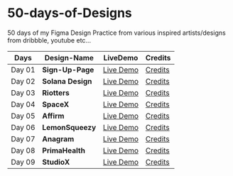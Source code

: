 # 50-days-of-Designs
50 days of my Figma Design Practice from various inspired artists/designs from dribbble, youtube etc...


Days  | Design-Name     | LiveDemo                                                                                                           | Credits
----  | --------------  |---------------                                                                                                          | --------
Day 01| **Sign-Up-Page**| [Live Demo](https://www.figma.com/proto/9xKQheeAVZWpZ64Q5uyhg2/UI-Day-01?node-id=0%3A3&scaling=scale-down&page-id=0%3A1)| [Credits](https://www.youtube.com/watch?v=xyr3Vj83lJI)
Day 02| **Solana Design**| [Live Demo](https://www.figma.com/proto/ei4wJoPKt0Q2FMEbJazr7c/UI-Day-02?node-id=0%3A1&scaling=scale-down&page-id=0%3A1)| [Credits](https://solana.com/)
Day 03| **Riotters**| [Live Demo](https://www.figma.com/proto/MEb7bQlqGZdwdQphUnqEdG/Riotters?node-id=0%3A1&scaling=scale-down&page-id=0%3A1)| [Credits](https://www.riotters.com/)
Day 04| **SpaceX**| [Live Demo](https://www.figma.com/proto/0jU4KfTXmCFqprjX9AGfFD/SpaceX-(Day-04)?node-id=0%3A3&scaling=scale-down&page-id=0%3A1)| [Credits](https://www.spacex.com/)
Day 05| **Affirm**| [Live Demo](https://www.figma.com/proto/I0OyOQ5F8ysjQGoZ3e1KHz/Affirm-(Day-05)?node-id=2%3A2&scaling=scale-down&page-id=0%3A1)| [Credits](https://www.affirm.com/)
Day 06| **LemonSqueezy**| [Live Demo](https://www.figma.com/proto/jhC2R1zDC4VARI2PXiXgt8/LemonSqueezy-Day-06?node-id=0%3A1&scaling=scale-down&page-id=0%3A1)| [Credits](https://www.lemonsqueezy.com/)
Day 07| **Anagram**| [Live Demo](https://www.figma.com/proto/jspiIeWZmSZugTXD1Om4AK/Anagram-Day-07?node-id=0%3A1&scaling=scale-down&page-id=0%3A1)| [Credits](https://anagram.club/)
Day 08| **PrimaHealth**| [Live Demo](https://www.figma.com/proto/VRFfMzfar269HAxti9GTUe/PrimaHealth-Day-08?node-id=0%3A1&scaling=scale-down&page-id=0%3A1)| [Credits](https://primahealthcredit.com/)
Day 09| **StudioX**| [Live Demo](https://www.figma.com/proto/5enXR6SFoMCnsFSwJjJXLZ/StudioX-Day-09?node-id=0%3A1&scaling=scale-down&page-id=0%3A1)| [Credits](https://studiotemplates.webflow.io/)
